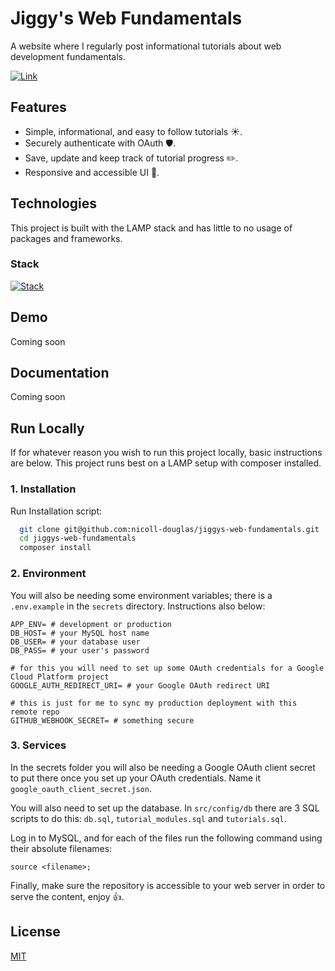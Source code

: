 # Jiggy's Web Fundamentals

A website where I regularly post informational tutorials about web development fundamentals.

[![Link](https://img.shields.io/badge/Live_At-https://jwf.nicolldouglas.dev-3d56a0)](https://jwf.nicolldouglas.dev)

## Features

- Simple, informational, and easy to follow tutorials ☀️.
- Securely authenticate with OAuth 🛡️.
- Save, update and keep track of tutorial progress ✏️.
- Responsive and accessible UI 📱.

## Technologies

This project is built with the LAMP stack and has little to no usage of packages and frameworks.

### Stack

[![Stack](https://skillicons.dev/icons?i=html,css,js,php,mysql,ubuntu)](https://skillicons.dev)

## Demo

Coming soon

## Documentation

Coming soon

## Run Locally

If for whatever reason you wish to run this project locally, basic instructions are below. This project runs best on a LAMP setup with composer installed.

### 1. Installation

Run Installation script:

```bash
  git clone git@github.com:nicoll-douglas/jiggys-web-fundamentals.git
  cd jiggys-web-fundamentals
  composer install
```

### 2. Environment

You will also be needing some environment variables; there is a `.env.example` in the `secrets` directory. Instructions also below:

```
APP_ENV= # development or production
DB_HOST= # your MySQL host name
DB_USER= # your database user
DB_PASS= # your user's password

# for this you will need to set up some OAuth credentials for a Google Cloud Platform project
GOOGLE_AUTH_REDIRECT_URI= # your Google OAuth redirect URI

# this is just for me to sync my production deployment with this remote repo
GITHUB_WEBHOOK_SECRET= # something secure
```

### 3. Services

In the secrets folder you will also be needing a Google OAuth client secret to put there once you set up your OAuth credentials. Name it `google_oauth_client_secret.json`.

You will also need to set up the database. In `src/config/db` there are 3 SQL scripts to do this: `db.sql`, `tutorial_modules.sql` and `tutorials.sql`.

Log in to MySQL, and for each of the files run the following command using their absolute filenames:

```
source <filename>;
```

Finally, make sure the repository is accessible to your web server in order to serve the content, enjoy 👍.

## License

[MIT](https://choosealicense.com/licenses/mit/)
